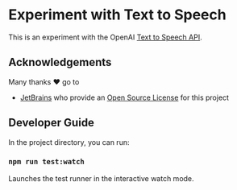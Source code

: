 # Experiment with Text to Speech

This is an experiment with the OpenAI [Text to Speech API](https://platform.openai.com/docs/guides/text-to-speech).

## Acknowledgements

Many thanks ❤️ go to

- [JetBrains](https://www.jetbrains.com/?from=experiment-with-text-to-speech) who provide an [Open Source License](https://www.jetbrains.com/community/opensource/) for this project

## Developer Guide

In the project directory, you can run:

### `npm run test:watch`

Launches the test runner in the interactive watch mode.
